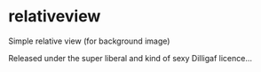 # relativeview
Simple relative view (for background image)

Released under the super liberal and kind of sexy Dilligaf licence...
